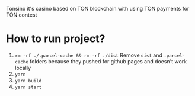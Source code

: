 Tonsino it's casino based on TON blockchain with using TON payments for TON contest

# How to run project?
1. `rm -rf ./.parcel-cache && rm -rf ./dist` Remove `dist` and `.parcel-cache` folders because they pushed for github pages and doesn't work locally
2. `yarn`
3. `yarn build`
4. `yarn start`    
